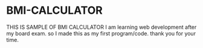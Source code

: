 # BMI-CALCULATOR
THIS IS SAMPLE OF BMI CALCULATOR
I am learning web development after my board exam. so I made this as my first program/code.
thank you for your time.
